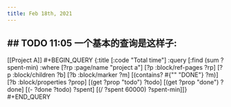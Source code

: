 ```yaml
---
title: Feb 18th, 2021
---
```


## ## TODO 11:05 一个基本的查询是这样子:
[[Project A]]
#+BEGIN_QUERY
{:title [:code "Total time"]
:query [:find (sum ?spent-min)
                          :where
                          [?rp :page/name "project a"]
                          [?p :block/ref-pages ?rp]
                          [?p :block/children ?b]
                          [?b :block/marker ?m]
                          [(contains? #{"" "DONE"} ?m)]
                          [?b :block/properties ?prop]
                          [(get ?prop "todo") ?todo]
                          [(get ?prop "done") ?done]
                          [(- ?done ?todo) ?spent]
                          [(/ ?spent 60000) ?spent-min]]}
#+END_QUERY

